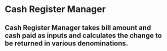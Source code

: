 # Cash Register Manager

## Cash Register Manager takes bill amount and cash paid as inputs and calculates the change to be returned in various denominations.
